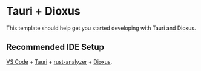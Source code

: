 # Tauri + Dioxus

This template should help get you started developing with Tauri and Dioxus.

## Recommended IDE Setup

[VS Code](https://code.visualstudio.com/) + [Tauri](https://marketplace.visualstudio.com/items?itemName=tauri-apps.tauri-vscode) + [rust-analyzer](https://marketplace.visualstudio.com/items?itemName=rust-lang.rust-analyzer) + [Dioxus](https://marketplace.visualstudio.com/items?itemName=DioxusLabs.dioxus).
